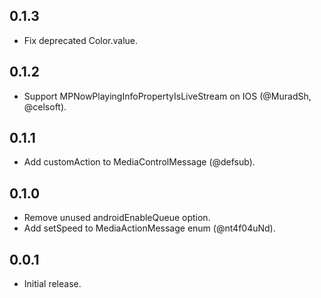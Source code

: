 ## 0.1.3

* Fix deprecated Color.value.

## 0.1.2

* Support MPNowPlayingInfoPropertyIsLiveStream on IOS (@MuradSh, @celsoft).

## 0.1.1

* Add customAction to MediaControlMessage (@defsub).

## 0.1.0

* Remove unused androidEnableQueue option.
* Add setSpeed to MediaActionMessage enum (@nt4f04uNd).

## 0.0.1

* Initial release.
